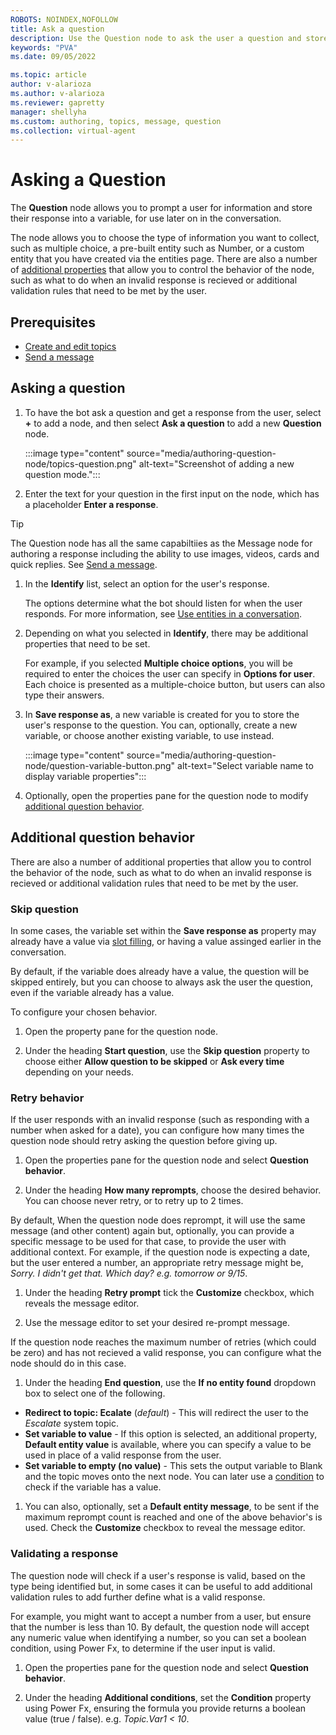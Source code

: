 ```yaml
---
ROBOTS: NOINDEX,NOFOLLOW
title: Ask a question
description: Use the Question node to ask the user a question and store their response in a variable.
keywords: "PVA"
ms.date: 09/05/2022

ms.topic: article
author: v-alarioza
ms.author: v-alarioza
ms.reviewer: gapretty
manager: shellyha
ms.custom: authoring, topics, message, question
ms.collection: virtual-agent
---
```


# Asking a Question

The **Question** node allows you to prompt a user for information and store their response into a variable, for use later on in the conversation. 

The node allows you to choose the type of information you want to collect, such as multiple choice, a pre-built entity such as Number, or a custom entity that you have created via the entities page. There are also a number of [additional properties](#additional-question-behavior-properties) that allow you to control the behavior of the node, such as what to do when an invalid response is recieved or additional validation rules that need to be met by the user.

## Prerequisites

- [Create and edit topics](authoring-create-edit-topics.md)
- [Send a message](authoring-message-node.md)

## Asking a question

1. To have the bot ask a question and get a response from the user, select **+** to add a node, and then select **Ask a question** to add a new **Question** node.

   :::image type="content" source="media/authoring-question-node/topics-question.png" alt-text="Screenshot of adding a new question mode.":::

1. Enter the text for your question in the first input on the node, which has a placeholder **Enter a response**.

> [!TIP]
> The Question node has all the same capabiltiies as the Message node for authoring a response including the ability to use images, videos, cards and quick replies. See [Send a message](authoring-message-node.md).

1. In the **Identify** list, select an option for the user's response.

   The options determine what the bot should listen for when the user responds. For more information, see [Use entities in a conversation](advanced-entities-slot-filling.md#use-entities-in-a-conversation).

1. Depending on what you selected in **Identify**, there may be additional properties that need to be set.

   For example, if you selected **Multiple choice options**, you will be required to enter the choices the user can specify in **Options for user**. Each choice is presented as a multiple-choice button, but users can also type their answers.

1. In **Save response as**, a new variable is created for you to store the user's response to the question. You can, optionally, create a new variable, or choose another existing variable, to use instead.

     :::image type="content" source="media/authoring-question-node/question-variable-button.png" alt-text="Select variable name to display variable properties":::

2. Optionally, open the properties pane for the question node to modify [additional question behavior](#additional-question-behavior).

## Additional question behavior

There are also a number of additional properties that allow you to control the behavior of the node, such as what to do when an invalid response is recieved or additional validation rules that need to be met by the user.

### Skip question

In some cases, the variable set within the **Save response as** property may already have a value via [slot filling](advanced-entities-slot-filling.md), or having a value assinged earlier in the conversation. 

By default, if the variable does already have a value, the question will be skipped entirely, but you can choose to always ask the user the question, even if the variable already has a value.

To configure your chosen behavior.

1. Open the property pane for the question node.

1. Under the heading **Start question**, use the **Skip question** property to choose either **Allow question to be skipped** or **Ask every time** depending on your needs.

### Retry behavior

If the user responds with an invalid response (such as responding with a number when asked for a date), you can configure how many times the question node should retry asking the question before giving up.

1. Open the properties pane for the question node and select **Question behavior**.

1. Under the heading **How many reprompts**, choose the desired behavior. You can choose never retry, or to retry up to 2 times.

By default, When the question node does reprompt, it will use the same message (and other content) again but, optionally, you can provide a specific message to be used for that case, to provide the user with additional context. For example, if the question node is expecting a date, but the user entered a number, an appropriate retry message might be, _Sorry. I didn't get that. Which day? e.g. tomorrow or 9/15_.

1. Under the heading **Retry prompt** tick the **Customize** checkbox, which reveals the message editor.

2. Use the message editor to set your desired re-prompt message.

If the question node reaches the maximum number of retries (which could be zero) and has not recieved a valid response, you can configure what the node should do in this case.

1. Under the heading **End question**, use the **If no entity found** dropdown box to select one of the following.

- **Redirect to topic: Ecalate** (_default_) - This will redirect the user to the _Escalate_ system topic.
- **Set variable to value** - If this option is selected, an additional property, **Default entity value** is available, where you can specify a value to be used in place of a valid response from the user.
- **Set variable to empty (no value)** - This sets the output variable to Blank and the topic moves onto the next node. You can later use a [condition](authoring-condition-node.md) to check if the variable has a value.

1. You can also, optionally, set a **Default entity message**, to be sent if the maximum reprompt count is reached and one of the above behavior's is used. Check the **Customize** checkbox to reveal the message editor.

### Validating a response

The question node will check if a user's response is valid, based on the type being identified but, in some cases it can be useful to add additional validation rules to add further define what is a valid response. 

For example, you might want to accept a number from a user, but ensure that the number is less than 10. By default, the question node will accept any numeric value when identifying a number, so you can set a boolean condition, using Power Fx, to determine if the user input is valid.

1. Open the properties pane for the question node and select **Question behavior**.

1. Under the heading **Additional conditions**, set the **Condition** property using Power Fx, ensuring the formula you provide returns a boolean value (true / false). e.g. _Topic.Var1 < 10_.